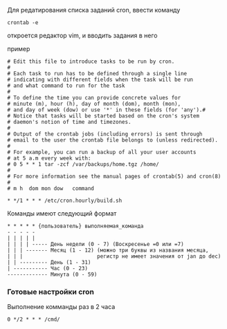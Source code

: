 Для редатирования списка заданий cron, ввести команду

```
crontab -e
```

откроется редактор vim, и вводить задания в него

пример

```
# Edit this file to introduce tasks to be run by cron.
#
# Each task to run has to be defined through a single line
# indicating with different fields when the task will be run
# and what command to run for the task
#
# To define the time you can provide concrete values for
# minute (m), hour (h), day of month (dom), month (mon),
# and day of week (dow) or use '*' in these fields (for 'any').#
# Notice that tasks will be started based on the cron's system
# daemon's notion of time and timezones.
#
# Output of the crontab jobs (including errors) is sent through
# email to the user the crontab file belongs to (unless redirected).
#
# For example, you can run a backup of all your user accounts
# at 5 a.m every week with:
# 0 5 * * 1 tar -zcf /var/backups/home.tgz /home/
#
# For more information see the manual pages of crontab(5) and cron(8)
#
# m h  dom mon dow   command

* */1 * * * /etc/cron.hourly/build.sh
```

Команды имеют следующий формат

```
* * * * * {пользователь} выполняемая_команда
- - - - -
| | | | |
| | | | ----- День недели (0 - 7) (Воскресенье =0 или =7)
| | | ------- Месяц (1 - 12) (можно три буквы из названия месяца,
| | |                        регистр не имеет значения от jan до dec)
| | --------- День (1 - 31)
| ----------- Час (0 - 23)
------------- Минута (0 - 59)
```

### Готовые настройки cron 

Выполнение комманды раз в 2 часа

```
0 */2 * * * /cmd/
```
